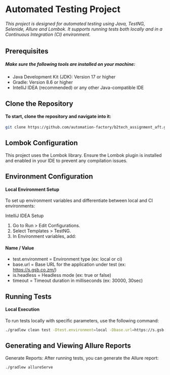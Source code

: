 # Automated Testing Project

###### This project is designed for automated testing using Java, TestNG, Selenide, Allure and Lombok. It supports running tests both locally and in a Continuous Integration (CI) environment.


## Prerequisites
##### Make sure the following tools are installed on your machine:

- Java Development Kit (JDK): Version 17 or higher
- Gradle: Version 8.6 or higher
- IntelliJ IDEA (recommended) or any other Java-compatible IDE

## Clone the Repository
#### To start, clone the repository and navigate into it:
```bash
git clone https://github.com/automation-factory/b2tech_assignment_aft.git
```

## Lombok Configuration
This project uses the Lombok library. 
Ensure the Lombok plugin is installed and enabled in your IDE to prevent any compilation issues.

## Environment Configuration
#### Local Environment Setup
To set up environment variables and differentiate between local and CI environments:

IntelliJ IDEA Setup

1. Go to Run > Edit Configurations.
2. Select Templates > TestNG.
3. In Environment variables, add:

#### Name / Value
- test.environment = Environment type (ex: local or ci)
- base.url = Base URL for the application under test (ex: https://s.gsb.co.zm/) 
- is.headless = Headless mode (ex: true or false)
- timeout = Timeout duration in milliseconds (ex: 30000, 30sec)


## Running Tests
#### Local Execution
To run tests locally with specific parameters, use the following command:
```bash
./gradlew clean test -Dtest.environment=local -Dbase.url=https://s.gsb.co.zm/ -Dis.headless=false -Dtimeout=10000
```

## Generating and Viewing Allure Reports

Generate Reports: After running tests, you can generate the Allure report:
```bash
./gradlew allureServe
```